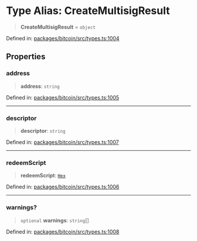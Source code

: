 # Type Alias: CreateMultisigResult

> **CreateMultisigResult** = `object`

Defined in: [packages/bitcoin/src/types.ts:1004](https://github.com/dcdpr/did-btcr2-js/blob/c82bc5c69016e1146a0c52c6e6b21621f5abd6d4/packages/bitcoin/src/types.ts#L1004)

## Properties

### address

> **address**: `string`

Defined in: [packages/bitcoin/src/types.ts:1005](https://github.com/dcdpr/did-btcr2-js/blob/c82bc5c69016e1146a0c52c6e6b21621f5abd6d4/packages/bitcoin/src/types.ts#L1005)

***

### descriptor

> **descriptor**: `string`

Defined in: [packages/bitcoin/src/types.ts:1007](https://github.com/dcdpr/did-btcr2-js/blob/c82bc5c69016e1146a0c52c6e6b21621f5abd6d4/packages/bitcoin/src/types.ts#L1007)

***

### redeemScript

> **redeemScript**: [`Hex`](../../../common/type-aliases/Hex.md)

Defined in: [packages/bitcoin/src/types.ts:1006](https://github.com/dcdpr/did-btcr2-js/blob/c82bc5c69016e1146a0c52c6e6b21621f5abd6d4/packages/bitcoin/src/types.ts#L1006)

***

### warnings?

> `optional` **warnings**: `string`[]

Defined in: [packages/bitcoin/src/types.ts:1008](https://github.com/dcdpr/did-btcr2-js/blob/c82bc5c69016e1146a0c52c6e6b21621f5abd6d4/packages/bitcoin/src/types.ts#L1008)

